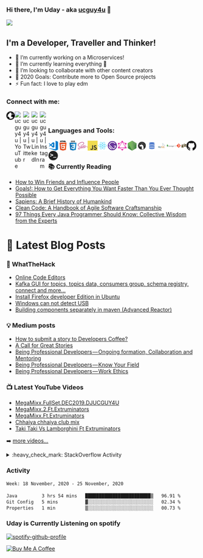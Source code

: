 

### Hi there, I'm Uday - aka [ucguy4u][website] 👋

<!--[![Website](https://img.shields.io/website?label=codeSTACKr.com&style=for-the-badge&url=https%3A%2F%2Fcodestackr.com)](https://codestackr.com)
[![Twitter Follow](https://img.shields.io/twitter/follow/codeSTACKr?color=1DA1F2&logo=twitter&style=for-the-badge)](https://twitter.com/intent/follow?original_referer=https%3A%2F%2Fgithub.com%2FcodeSTACKr&screen_name=codeSTACKr)
-->

![](https://komarev.com/ghpvc/?username=ucguy4u&color=blueviolet&style=plastic)

## I'm a Developer, Traveller and Thinker!

- 🔭 I’m currently working on a Microservices!
- 🌱 I’m currently learning everything 🤣
- 👯 I’m looking to collaborate with other content creators
- 🥅 2020 Goals: Contribute more to Open Source projects
- ⚡ Fun fact: I love to play edm





### Connect with me:

[<img align="left" alt="ucguy4u.in" width="22px" src="https://raw.githubusercontent.com/iconic/open-iconic/master/svg/globe.svg" />][website]
[<img align="left" alt="ucguy4u | YouTube" width="22px" src="https://cdn.jsdelivr.net/npm/simple-icons@v3/icons/youtube.svg" />][youtube]
[<img align="left" alt="ucguy4u | Twitter" width="22px" src="https://cdn.jsdelivr.net/npm/simple-icons@v3/icons/twitter.svg" />][twitter]
[<img align="left" alt="ucguy4u | LinkedIn" width="22px" src="https://cdn.jsdelivr.net/npm/simple-icons@v3/icons/linkedin.svg" />][linkedin]
[<img align="left" alt="ucguy4u | Instagram" width="22px" src="https://cdn.jsdelivr.net/npm/simple-icons@v3/icons/instagram.svg" />][instagram]

<br />

### Languages and Tools:

[<img align="left" alt="Visual Studio Code" width="26px" src="https://raw.githubusercontent.com/github/explore/80688e429a7d4ef2fca1e82350fe8e3517d3494d/topics/visual-studio-code/visual-studio-code.png" />][webdevplaylist]
[<img align="left" alt="HTML5" width="26px" src="https://raw.githubusercontent.com/github/explore/80688e429a7d4ef2fca1e82350fe8e3517d3494d/topics/html/html.png" />][webdevplaylist]
[<img align="left" alt="CSS3" width="26px" src="https://raw.githubusercontent.com/github/explore/80688e429a7d4ef2fca1e82350fe8e3517d3494d/topics/css/css.png" />][cssplaylist]
[<img align="left" alt="Sass" width="26px" src="https://raw.githubusercontent.com/github/explore/80688e429a7d4ef2fca1e82350fe8e3517d3494d/topics/sass/sass.png" />][cssplaylist]
[<img align="left" alt="JavaScript" width="26px" src="https://raw.githubusercontent.com/github/explore/80688e429a7d4ef2fca1e82350fe8e3517d3494d/topics/javascript/javascript.png" />][jsplaylist]
[<img align="left" alt="React" width="26px" src="https://raw.githubusercontent.com/github/explore/80688e429a7d4ef2fca1e82350fe8e3517d3494d/topics/react/react.png" />][reactplaylist]
[<img align="left" alt="Gatsby" width="26px" src="https://raw.githubusercontent.com/github/explore/e94815998e4e0713912fed477a1f346ec04c3da2/topics/gatsby/gatsby.png" />][webdevplaylist]
[<img align="left" alt="GraphQL" width="26px" src="https://raw.githubusercontent.com/github/explore/80688e429a7d4ef2fca1e82350fe8e3517d3494d/topics/graphql/graphql.png" />][webdevplaylist]
[<img align="left" alt="Node.js" width="26px" src="https://raw.githubusercontent.com/github/explore/80688e429a7d4ef2fca1e82350fe8e3517d3494d/topics/nodejs/nodejs.png" />][webdevplaylist]
[<img align="left" alt="Deno" width="26px" src="https://raw.githubusercontent.com/github/explore/361e2821e2dea67711cde99c9c40ed357061cf27/topics/deno/deno.png" />][webdevplaylist]
[<img align="left" alt="SQL" width="26px" src="https://raw.githubusercontent.com/github/explore/80688e429a7d4ef2fca1e82350fe8e3517d3494d/topics/sql/sql.png" />][webdevplaylist]
[<img align="left" alt="MySQL" width="26px" src="https://raw.githubusercontent.com/github/explore/80688e429a7d4ef2fca1e82350fe8e3517d3494d/topics/mysql/mysql.png" />][webdevplaylist]
[<img align="left" alt="MongoDB" width="26px" src="https://raw.githubusercontent.com/github/explore/80688e429a7d4ef2fca1e82350fe8e3517d3494d/topics/mongodb/mongodb.png" />][webdevplaylist]
[<img align="left" alt="Git" width="26px" src="https://raw.githubusercontent.com/github/explore/80688e429a7d4ef2fca1e82350fe8e3517d3494d/topics/git/git.png" />][webdevplaylist]
[<img align="left" alt="GitHub" width="26px" src="https://raw.githubusercontent.com/github/explore/78df643247d429f6cc873026c0622819ad797942/topics/github/github.png" />][webdevplaylist]
[<img align="left" alt="Terminal" width="26px" src="https://raw.githubusercontent.com/github/explore/80688e429a7d4ef2fca1e82350fe8e3517d3494d/topics/terminal/terminal.png" />][webdevplaylist]

<br />
<br />



### 📚 Currently Reading

<!-- GOODREADS:START -->
- [How to Win Friends and Influence People](https://www.goodreads.com/review/show/3571049055?utm_medium=api&utm_source=rss)
- [Goals!: How to Get Everything You Want Faster Than You Ever Thought Possible](https://www.goodreads.com/review/show/3571046571?utm_medium=api&utm_source=rss)
- [Sapiens: A Brief History of Humankind](https://www.goodreads.com/review/show/3571045844?utm_medium=api&utm_source=rss)
- [Clean Code: A Handbook of Agile Software Craftsmanship](https://www.goodreads.com/review/show/3571041699?utm_medium=api&utm_source=rss)
- [97 Things Every Java Programmer Should Know: Collective Wisdom from the Experts](https://www.goodreads.com/review/show/3441704670?utm_medium=api&utm_source=rss)
<!-- GOODREADS:END -->

# 📕 Latest Blog Posts
### :notebook: WhatTheHack 
<!--<!-- blogspot:START -->
- [Online Code Editors](https://whatdehack.blogspot.com/2020/04/online-code-editors.html)
- [Kafka GUI for topics, topics data, consumers group, schema registry, connect and more...](https://whatdehack.blogspot.com/2020/04/kafka-gui-for-topics-topics-data.html)
- [Install Firefox developer Edition in Ubuntu](https://whatdehack.blogspot.com/2020/02/install-firefox-developer-edition-in.html)
- [Windows can not detect USB](https://whatdehack.blogspot.com/2020/01/windows-can-not-detect-usb.html)
- [Building components separately in maven (Advanced Reactor)](https://whatdehack.blogspot.com/2020/01/building-components-separately-in-maven.html)
<!-- blogspot:END -->

### :bulb: Medium posts

<!--<!-- MEDIUM:START -->
- [How to submit a story to Developers Coffee?](https://medium.com/developers-coffee/how-to-submit-a-story-to-developers-coffee-a2af5e2916f9?source=rss-461e766564c8------2)
- [A Call for Great Stories](https://medium.com/developers-coffee/a-call-for-great-stories-77a98d89baad?source=rss-461e766564c8------2)
- [Being Professional Developers — Ongoing formation, Collaboration and Mentoring](https://medium.com/developers-coffee/being-professional-developers-ongoing-formation-collaboration-and-mentoring-6c818e298b20?source=rss-461e766564c8------2)
- [Being Professional Developers — Know Your Field](https://medium.com/developers-coffee/being-professional-developers-know-your-field-f6d0d135cde4?source=rss-461e766564c8------2)
- [Being Professional Developers — Work Ethics](https://medium.com/developers-coffee/being-professional-developers-work-ethics-28976ef12f59?source=rss-461e766564c8------2)
<!-- MEDIUM:END -->

### 📺 Latest YouTube Videos
<!-- YOUTUBE:START -->
- [MegaMixx.FullSet.DEC2019.DJUCGUY4U](https://www.youtube.com/watch?v=qouhHgrlPJk)
- [MegaMixx.2.Ft.Extruminators](https://www.youtube.com/watch?v=QzpPvMRFKAw)
- [MegaMixx.Ft.Extruminators](https://www.youtube.com/watch?v=zfJJ0OURz3Y)
- [Chhaiya chhaiya club mix](https://www.youtube.com/watch?v=IHm94YKuk4E)
- [Taki Taki Vs Lamborghini Ft Extruminators](https://www.youtube.com/watch?v=_7J6h2j5WpE)
<!-- YOUTUBE:END -->

➡️ [more videos...](https://www.youtube.com/channel/UC9LO9K-7uBTihd2aMV-NHKg)


<details>
    <summary>:heavy_check_mark:  StackOverflow Activity</summary>

<!-- STACKOVERFLOW:START -->
- [Answer by Uday Chauhan for powershell/sqlplus error SP2-0042: unknown command " ■@" - rest of line ignored](https://stackoverflow.com/questions/11631901/powershell-sqlplus-error-sp2-0042-unknown-command-rest-of-line-ignored/63575761#63575761)
- [Data extraction using c#](https://stackoverflow.com/questions/62826648/data-extraction-using-c-sharp)
- [Answer by Uday Chauhan for How do I set system proxy on OS (Windows)?](https://stackoverflow.com/questions/62813126/how-do-i-set-system-proxy-on-os-windows/62813211#62813211)
- [Answer by Uday Chauhan for Importing python-pptx: ModuleNotFoundError: No module named 'pptx'](https://stackoverflow.com/questions/53599384/importing-python-pptx-modulenotfounderror-no-module-named-pptx/62250079#62250079)
- [Answer by Uday Chauhan for How to get specific value from ArrayList in POJO in java](https://stackoverflow.com/questions/62035753/how-to-get-specific-value-from-arraylist-in-pojo-in-java/62035840#62035840)
<!-- STACKOVERFLOW:END -->
</details>

### Activity
<!--START_SECTION:waka-->
```text
Week: 18 November, 2020 - 25 November, 2020

Java         3 hrs 54 mins   ████████████████████████▒   96.91 % 
Git Config   5 mins          ▓░░░░░░░░░░░░░░░░░░░░░░░░   02.34 % 
Properties   1 min           ▒░░░░░░░░░░░░░░░░░░░░░░░░   00.73 % 
```
<!--END_SECTION:waka-->




### Uday is Currently Listening on spotify
[![spotify-github-profile](https://spotify-github-profile.vercel.app/api/view?uid=31o553jimycrl3ktur4kd35quxla&cover_image=true)](https://spotify-github-profile.vercel.app/api/view?uid=31o553jimycrl3ktur4kd35quxla&redirect=true)
 

<a href="https://www.buymeacoffee.com/ucguy4u" target="_blank"><img src="https://cdn.buymeacoffee.com/buttons/v2/default-white.png" alt="Buy Me A Coffee" style="height: 60px !important;width: 217px !important;" ></a>

[website]: https://ucguy4u.github.io
[twitter]: https://twitter.com/ucguy4u
[youtube]: https://www.youtube.com/channel/UC9LO9K-7uBTihd2aMV-NHKg
[instagram]: https://instagram.com/ucguy4u
[linkedin]: https://linkedin.com/in/chauhanuday
[webdevplaylist]: https://ucguy4u.github.io
[jsplaylist]: https://ucguy4u.github.io
[cssplaylist]: https://ucguy4u.github.io
[reactplaylist]: https://ucguy4u.github.io
